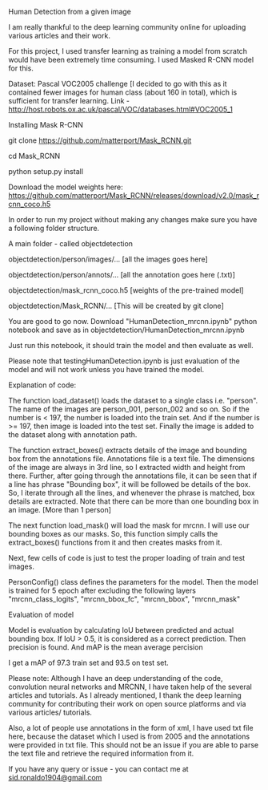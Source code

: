 Human Detection from a given image

I am really thankful to the deep learning community online for uploading various articles and their work.

For this project, I used transfer learning as training a model from scratch would have been extremely time consuming. I used Masked R-CNN model for this.

Dataset: Pascal VOC2005 challenge [I decided to go with this as it contained fewer images for human class (about 160 in total), which is sufficient for transfer learning.  Link - http://host.robots.ox.ac.uk/pascal/VOC/databases.html#VOC2005_1

Installing Mask R-CNN

git clone https://github.com/matterport/Mask_RCNN.git

cd Mask_RCNN

python setup.py install

Download the model weights here: https://github.com/matterport/Mask_RCNN/releases/download/v2.0/mask_rcnn_coco.h5


In order to run my project without making any changes make sure you have a following folder structure.

A main folder - called objectdetection

objectdetection/person/images/... [all the images goes here]

objectdetection/person/annots/... [all the annotation goes here (.txt)]

objectdetection/mask_rcnn_coco.h5  [weights of the pre-trained model]

objectdetection/Mask_RCNN/... [This will be created by git clone]

You are good to go now. Download "HumanDetection_mrcnn.ipynb" python notebook and save as in objectdetection/HumanDetection_mrcnn.ipynb 

Just run this notebook, it should train the model and then evaluate as well.

Please note that testingHumanDetection.ipynb is just evaluation of the model and will not work unless you have trained the model.

Explanation of code:

The function load_dataset() loads the dataset to a single class i.e. "person". The name of the images are person_001, person_002 and so on. So if the number is < 197, the number is loaded into the train set. And if the number is >= 197, then image is loaded into the test set. Finally the image is added to the dataset along with annotation path.

The function extract_boxes() extracts details of the image and bounding box from the annotations file. Annotations file is a text file. The dimensions of the image are always in 3rd line, so I extracted width and height from there. Further, after going through the annotations file, it can be seen that if a line has phrase "Bounding box", it will be followed be details of the box. So, I iterate through all the lines, and whenever the phrase is matched, box details are extracted. Note that there can be more than one bounding box in an image. [More than 1 person]

The next function load_mask() will load the mask for mrcnn. I will use our bounding boxes as our masks. So, this function simply calls the extract_boxes() functions from it and then creates masks from it.

Next, few cells of code is just to test the proper loading of train and test images.

PersonConfig() class defines the parameters for the model. Then the model is trained for 5 epoch after excluding the following layers "mrcnn_class_logits", "mrcnn_bbox_fc",  "mrcnn_bbox", "mrcnn_mask"

Evaluation of model

Model is evaluation by calculating IoU between predicted and actual bounding box. If IoU > 0.5, it is considered as a correct prediction. Then precision is found. And mAP is the mean average percision 

I get a mAP of 97.3 train set and 93.5 on test set.

Please note: Although I have an deep understanding of the code, convolution neural networks and MRCNN, I have taken help of the several articles and tutorials. As I already mentioned, I thank the deep learning community for contributing their work on open source platforms and via various articles/ tutorials. 

Also, a lot of people use annotations in the form of xml, I have used txt file here, because the dataset which I used is from 2005 and the annotations were provided in txt file. This should not be an issue if you are able to parse the text file and retrieve the required information from it.


If you have any query or issue - you can contact me at sid.ronaldo1904@gmail.com
